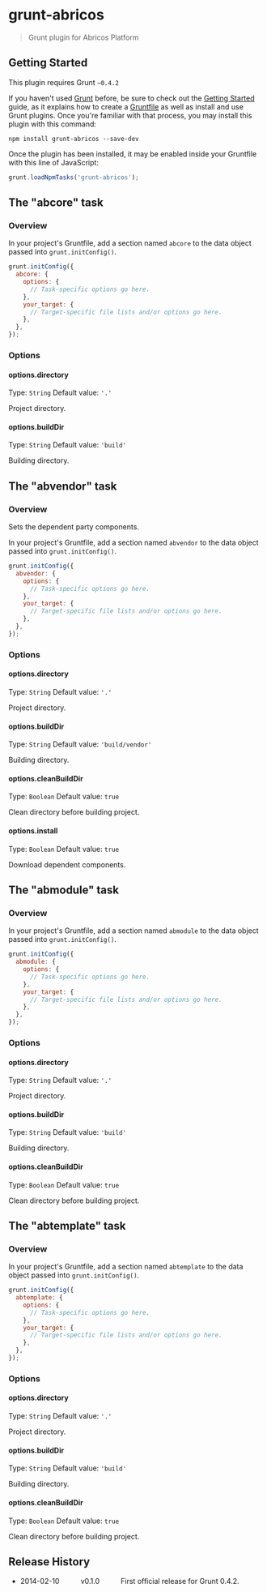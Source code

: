 # grunt-abricos

> Grunt plugin for Abricos Platform

## Getting Started
This plugin requires Grunt `~0.4.2`

If you haven't used [Grunt](http://gruntjs.com/) before, be sure to check out the [Getting Started](http://gruntjs.com/getting-started) guide, as it explains how to create a [Gruntfile](http://gruntjs.com/sample-gruntfile) as well as install and use Grunt plugins. Once you're familiar with that process, you may install this plugin with this command:

```shell
npm install grunt-abricos --save-dev
```

Once the plugin has been installed, it may be enabled inside your Gruntfile with this line of JavaScript:

```js
grunt.loadNpmTasks('grunt-abricos');
```

## The "abcore" task

### Overview
In your project's Gruntfile, add a section named `abcore` to the data object passed into `grunt.initConfig()`.

```js
grunt.initConfig({
  abcore: {
    options: {
      // Task-specific options go here.
    },
    your_target: {
      // Target-specific file lists and/or options go here.
    },
  },
});
```

### Options

#### options.directory
Type: `String`
Default value: `'.'`

Project directory.

#### options.buildDir
Type: `String`
Default value: `'build'`

Building directory.


## The "abvendor" task

### Overview
Sets the dependent party components.

In your project's Gruntfile, add a section named `abvendor` to the data object passed into `grunt.initConfig()`.

```js
grunt.initConfig({
  abvendor: {
    options: {
      // Task-specific options go here.
    },
    your_target: {
      // Target-specific file lists and/or options go here.
    },
  },
});
```

### Options

#### options.directory
Type: `String`
Default value: `'.'`

Project directory.

#### options.buildDir
Type: `String`
Default value: `'build/vendor'`

Building directory.

#### options.cleanBuildDir
Type: `Boolean`
Default value: `true`

Clean directory before building project.

#### options.install
Type: `Boolean`
Default value: `true`

Download dependent components.


## The "abmodule" task

### Overview
In your project's Gruntfile, add a section named `abmodule` to the data object passed into `grunt.initConfig()`.

```js
grunt.initConfig({
  abmodule: {
    options: {
      // Task-specific options go here.
    },
    your_target: {
      // Target-specific file lists and/or options go here.
    },
  },
});
```

### Options

#### options.directory
Type: `String`
Default value: `'.'`

Project directory.

#### options.buildDir
Type: `String`
Default value: `'build'`

Building directory.

#### options.cleanBuildDir
Type: `Boolean`
Default value: `true`

Clean directory before building project.


## The "abtemplate" task

### Overview
In your project's Gruntfile, add a section named `abtemplate` to the data object passed into `grunt.initConfig()`.

```js
grunt.initConfig({
  abtemplate: {
    options: {
      // Task-specific options go here.
    },
    your_target: {
      // Target-specific file lists and/or options go here.
    },
  },
});
```

### Options

#### options.directory
Type: `String`
Default value: `'.'`

Project directory.

#### options.buildDir
Type: `String`
Default value: `'build'`

Building directory.

#### options.cleanBuildDir
Type: `Boolean`
Default value: `true`

Clean directory before building project.


## Release History

 * 2014-02-10   v0.1.0   First official release for Grunt 0.4.2.


